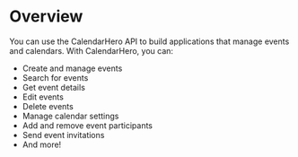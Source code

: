 # Overview

You can use the CalendarHero API to build applications that manage events and
calendars. With CalendarHero, you can:

- Create and manage events
- Search for events
- Get event details
- Edit events
- Delete events
- Manage calendar settings
- Add and remove event participants
- Send event invitations
- And more!

